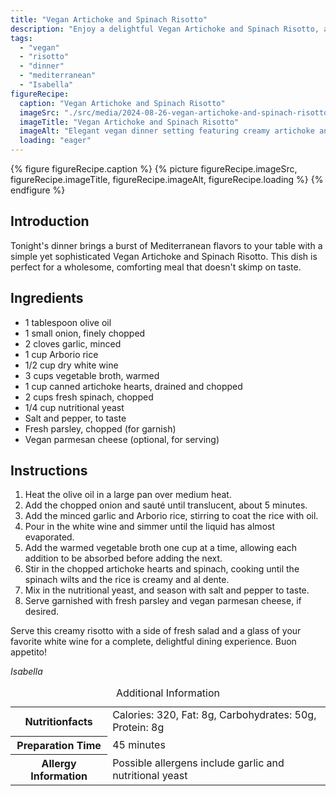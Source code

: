 ```yaml
---
title: "Vegan Artichoke and Spinach Risotto"
description: "Enjoy a delightful Vegan Artichoke and Spinach Risotto, a perfect blend of comfort and sophistication for your dinner. Easy to make and irresistibly delicious!"
tags:
  - "vegan"
  - "risotto"
  - "dinner"
  - "mediterranean"
  - "Isabella"
figureRecipe: 
  caption: "Vegan Artichoke and Spinach Risotto"
  imageSrc: "./src/media/2024-08-26-vegan-artichoke-and-spinach-risotto-2191.png"
  imageTitle: "Vegan Artichoke and Spinach Risotto"
  imageAlt: "Elegant vegan dinner setting featuring creamy artichoke and spinach risotto in a white bowl, a fresh salad, and a glass of white wine, under warm, soft lighting."
  loading: "eager"
---
```


{% figure figureRecipe.caption %}
{% picture figureRecipe.imageSrc, figureRecipe.imageTitle, figureRecipe.imageAlt, figureRecipe.loading %}
{% endfigure %}

## Introduction

Tonight's dinner brings a burst of Mediterranean flavors to your table with a simple yet sophisticated Vegan Artichoke and Spinach Risotto. This dish is perfect for a wholesome, comforting meal that doesn't skimp on taste.

## Ingredients

- 1 tablespoon olive oil
- 1 small onion, finely chopped
- 2 cloves garlic, minced
- 1 cup Arborio rice
- 1/2 cup dry white wine
- 3 cups vegetable broth, warmed
- 1 cup canned artichoke hearts, drained and chopped
- 2 cups fresh spinach, chopped
- 1/4 cup nutritional yeast
- Salt and pepper, to taste
- Fresh parsley, chopped (for garnish)
- Vegan parmesan cheese (optional, for serving)

## Instructions

1. Heat the olive oil in a large pan over medium heat.
2. Add the chopped onion and sauté until translucent, about 5 minutes.
3. Add the minced garlic and Arborio rice, stirring to coat the rice with oil.
4. Pour in the white wine and simmer until the liquid has almost evaporated.
5. Add the warmed vegetable broth one cup at a time, allowing each addition to be absorbed before adding the next.
6. Stir in the chopped artichoke hearts and spinach, cooking until the spinach wilts and the rice is creamy and al dente.
7. Mix in the nutritional yeast, and season with salt and pepper to taste.
8. Serve garnished with fresh parsley and vegan parmesan cheese, if desired.

Serve this creamy risotto with a side of fresh salad and a glass of your favorite white wine for a complete, delightful dining experience. Buon appetito!

*Isabella*

<table><caption class='sr-only'>Additional Information</caption><tr><th>Nutritionfacts</th><td>Calories: 320, Fat: 8g, Carbohydrates: 50g, Protein: 8g&nbsp;</td></tr><tr><th>Preparation Time</th><td>45 minutes&nbsp;</td></tr><tr><th>Allergy Information</th><td>Possible allergens include garlic and nutritional yeast&nbsp;</td></tr></table>

